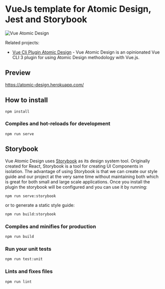 # VueJs template for Atomic Design, Jest and Storybook
![Vue Atomic Design](https://miro.medium.com/max/4000/1*V5oi-JrH4RlEQuYdVrQXig.png)

Related projects:

* [Vue Cli Plugin Atomic Design](https://github.com/milad-alizadeh/vue-cli-plugin-atomic-design) - Vue Atomic Design is an opinionated Vue CLI 3 plugin for using Atomic Design methodology with Vue.js.

## Preview

https://atomic-design.herokuapp.com/

## How to install
```
npm install
```

### Compiles and hot-reloads for development
```
npm run serve
```

## Storybook
Vue Atomic Design uses [Storybook](https://storybook.js.org/) as its design system tool. Originally created for React, Storybook is a tool for creating UI Components in isolation. The advantage of using Storybook is that we can create our style guide and our project at the very same time without maintaining both which is great for both small and large scale applications.
Once you install the plugin the storybook will be configured and you can use it by running:

```npm run serve:storybook```

or to generate a static style guide:

```npm run build:storybook```


### Compiles and minifies for production
```
npm run build
```

### Run your unit tests
```
npm run test:unit
```

### Lints and fixes files
```
npm run lint
```
